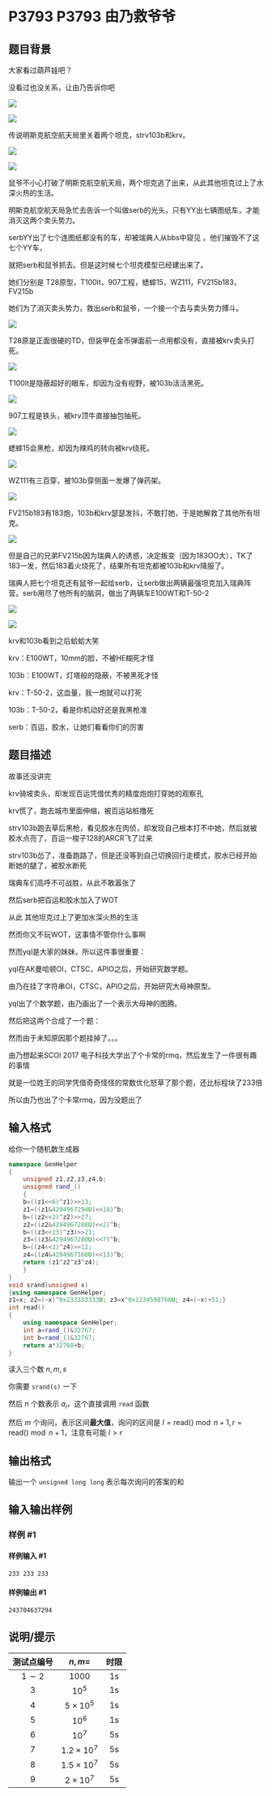 # P3793 P3793 由乃救爷爷

## 题目背景

大家看过葫芦娃吧？

没看过也没关系，让由乃告诉你吧

 ![](https://cdn.luogu.com.cn/upload/pic/5725.png) 

 ![](https://cdn.luogu.com.cn/upload/pic/5740.png) 

传说明斯克航空航天局里关着两个坦克，strv103b和krv。

 ![](https://cdn.luogu.com.cn/upload/pic/5733.png) 

 ![](https://cdn.luogu.com.cn/upload/pic/5722.png) 

鼠爷不小心打破了明斯克航空航天局，两个坦克逃了出来，从此其他坦克过上了水深火热的生活。

明斯克航空航天局急忙去告诉一个叫做serb的光头，只有YY出七辆图纸车，才能消灭这两个卖头势力。

serbYY出了七个连图纸都没有的车，却被瑞典人从bbs中窥见 。他们摧毁不了这七个YY车，

就把serb和鼠爷抓去。但是这时候七个坦克模型已经建出来了。

她们分别是 T28原型，T100lt，907工程，蟋蟀15，WZ111，FV215b183，FV215b

她们为了消灭卖头势力，救出serb和鼠爷，一个接一个去与卖头势力搏斗。

 ![](https://cdn.luogu.com.cn/upload/pic/5723.png) 

T28原是正面很硬的TD，但装甲在金币弹面前一点用都没有，直接被krv卖头打死。

 ![](https://cdn.luogu.com.cn/upload/pic/5728.png) 

T100lt是隐蔽超好的眼车，却因为没有视野，被103b活活黑死。

 ![](https://cdn.luogu.com.cn/upload/pic/5724.png) 

907工程是铁头，被krv顶牛直接抽包抽死。

 ![](https://cdn.luogu.com.cn/upload/pic/5727.png) 

蟋蟀15会黑枪，却因为辣鸡的转向被krv绕死。

 ![](https://cdn.luogu.com.cn/upload/pic/5729.png) 

WZ111有三百穿，被103b穿侧面一发爆了弹药架。

 ![](https://cdn.luogu.com.cn/upload/pic/5730.png) 

FV215b183有183炮，103b和krv瑟瑟发抖，不敢打她，于是她解救了其他所有坦克。

 ![](https://cdn.luogu.com.cn/upload/pic/5734.png) 

但是自己的兄弟FV215b因为瑞典人的诱惑，决定叛变（因为183OO大），TK了183一发，然后183着火烧死了，结果所有坦克都被103b和krv降服了。

瑞典人把七个坦克还有鼠爷一起给serb，让serb做出两辆最强坦克加入瑞典阵营。serb用尽了他所有的脑洞，做出了两辆车E100WT和T-50-2

 ![](https://cdn.luogu.com.cn/upload/pic/5731.png) 

 ![](https://cdn.luogu.com.cn/upload/pic/5732.png) 

krv和103b看到之后蛤蛤大笑

krv：E100WT，10mm的脸，不被HE糊死才怪

103b：E100WT，灯塔般的隐蔽，不被黑死才怪

krv：T-50-2，这血量，我一炮就可以打死

103b：T-50-2，看是你机动好还是我黑枪准

serb：百运，胶水，让她们看看你们的厉害

## 题目描述

故事还没讲完

krv骑坡卖头，却发现百运凭借优秀的精度炮炮打穿她的观察孔

krv慌了，跑去城市里面伸缩，被百运站桩撸死

strv103b跑去草后黑枪，看见胶水在肉侦，却发现自己根本打不中她，然后就被胶水点亮了，百运一梭子128的ARCR飞了过来

strv103b怂了，准备跑路了，但是还没等到自己切换回行走模式，胶水已经开始断她的腿了，被胶水断死


瑞典车们高呼不可战胜，从此不敢嚣张了


然后serb把百运和胶水加入了WOT

从此
其他坦克过上了更加水深火热的生活


然而你又不玩WOT，这事情不管你什么事啊

然而yql是大家的妹妹，所以这件事很重要：


yql在AK曼哈顿OI，CTSC，APIO之后，开始研究数学题。

由乃在挂了字符串OI，CTSC，APIO之后，开始研究大母神原型。

yql出了个数学题，由乃画出了一个表示大母神的图腾。

然后把这两个合成了一个题：


然而由于未知原因那个题挂掉了。。。

由乃想起来SCOI 2017 电子科技大学出了个卡常的rmq，然后发生了一件很有趣的事情

就是一位姓王的同学凭借奇奇怪怪的常数优化怒草了那个题，还比标程块了233倍

所以由乃也出了个卡常rmq，因为没题出了

## 输入格式

给你一个随机数生成器

```cpp
namespace GenHelper
{
    unsigned z1,z2,z3,z4,b;
    unsigned rand_()
    {
    b=((z1<<6)^z1)>>13;
    z1=((z1&4294967294U)<<18)^b;
    b=((z2<<2)^z2)>>27;
    z2=((z2&4294967288U)<<2)^b;
    b=((z3<<13)^z3)>>21;
    z3=((z3&4294967280U)<<7)^b;
    b=((z4<<3)^z4)>>12;
    z4=((z4&4294967168U)<<13)^b;
    return (z1^z2^z3^z4);
    }
}
void srand(unsigned x)
{using namespace GenHelper;
z1=x; z2=(~x)^0x233333333U; z3=x^0x1234598766U; z4=(~x)+51;}
int read()
{
    using namespace GenHelper;
    int a=rand_()&32767;
    int b=rand_()&32767;
    return a*32768+b;
}
```

读入三个数 $n,m,s$

你需要 `srand(s)` 一下

然后 $n$ 个数表示 $a_i$，这个直接调用 `read` 函数

然后 $m$ 个询问，表示区间**最大值**，询问的区间是 $l = \text{read()} \bmod n + 1 , r = \text{read()} \bmod n + 1$，注意有可能 $l > r$

## 输出格式

输出一个 `unsigned long long` 表示每次询问的答案的和

## 输入输出样例

### 样例 #1

#### 样例输入 #1

```
233 233 233
```

#### 样例输出 #1

```
243704637294
```

## 说明/提示

| 测试点编号 | $n,m =$ | 时限 |
|:-:|:-:|:-:|
| $1 \sim 2$ | $1000$ | 1s |
| $3$ | $10^5$ | 1s |
| $4$ | $5\times10^5$ | 1s |
| $5$ | $10^6$ | 1s |
| $6$ | $10^7$ | 5s |
| $7$ | $1.2 \times 10^7$ | 5s |
| $8$ | $1.5 \times 10^7$ | 5s |
| $9$ | $2 \times 10^7$ | 5s |
